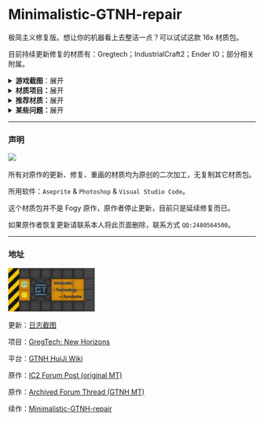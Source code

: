 # Minimalistic-GTNH-repair

极简主义修复版。想让你的机器看上去整洁一点？可以试试这款 16x 材质包。

目前持续更新修复的材质有：Gregtech；IndustrialCraft2；Ender IO；部分相关附属。

<details>

> 部分机器展示：
> 
> （ps:网络波动可能无法显示请在仓库里下载查看）。

<summary><b>游戏截图</b>：展开</summary>

<img src="https://github.com/Fogy-F/Minimalistic-GTNH-repair/blob/998de4b553d321b7b32f12293f05751f03497fc2/screenshots/2024-12-15_13.52.04.png"/>

</details>

<details>

<summary><b>材质项目：</b>展开</summary>

> __整合包版本__
> 
> `GT:New Horizons 2.7.0 Java8`

> - [x] __-附赠-__
> - 额外 mod 材质：[BetterTooltipBox](https://github.com/xiaoxing2005/BetterTooltipBox) 提示框皮肤。

> - [ ] __-Gregtech-__
> - [ ] GT++.
> - [ ] BartWorks.
> - [x] StructureLib.
> - [ ] GigaGramFab.
> - [ ] Good Generator.
> - [ ] GT:New Horizons.
> - [ ] GTNH: Lanthanides.
> - [x] GTNH-Intergalactic.
> - [ ] TecTech-Tec Technology!.
> - 以下涉及到某些物品，并不是全部更新。
> - Electro-Magic Tools.
> - Galacticraft Planets.
> - Galacticraft Core.
> - GalaxySpace.
> - kubaTech.
> - Railcraft.

> - [ ] __-IndustrialCraft2-__
> - [x] Compact Kinetic Wind and Water Generators.
> - [x] Advanced Solar Panel.
> - [x] Super Solar Panel.
> - [ ] AFSU Mod.

> - [x] __-Ender IO-__
> - [x] 只更新管道部分，其他材质暂无考虑。

</details>

<details>

<summary><b>推荐材质：</b>展开</b></summary>
 
> 界面UI：[Modernity-GTNH-UI](https://github.com/ABKQPO/Modernity-GTNH-UI)
> 
> 高版本MC材质：[Modernity](https://www.curseforge.com/minecraft/texture-packs/modernity) &
[New Default+](https://www.curseforge.com/minecraft/texture-packs/newdefaultplus)
> 
> 多mod材质（会覆盖部分）：[Unity](https://www.curseforge.com/minecraft/texture-packs/unity)

</details>

<details>

<summary><b>某些问题：</b>展开</summary>

> (Fogy 的絮絮叨叨)。

材质项目里打勾的项目是已经完成更新的，未打勾是存在但没完全修复，

里面有些并不是所有材质（包括：部分 gui & models & 沟槽的32x方块和物品）

因为 Fogy 觉得有些材质没必要画（懒）但整体该有的都有了，除了正在更新的材质，错误的材质和一些细节。

材质错误在 Issues 提出，材质重画需求可在 Discussions 提出。

</details>

---

### 声明

[![](https://img.shields.io/badge/License-CC%20BY--NC--SA%203.0-yellow.svg?style=flat-square)](https://creativecommons.org/licenses/by-nc-sa/3.0/)

所有对原作的更新、修复、重画的材质均为原创的二次加工，无复制其它材质包。

所用软件：`Aseprite` & `Photoshop` & `Visual Studio Code`。

这个材质包并不是 Fogy 原作，原作者停止更新，目前只是延续修复而已。

如果原作者恢复更新请联系本人将此页面删除，联系方式 `QQ:2480564500`。

---

### 地址

<img src="https://github.com/Fogy-F/Minimalistic-GTNH-repair/blob/64ae792b49038fda6c54d41b1c820217d3b5a317/screenshots/img.png" width="35%"/>

更新：[日志截图](https://github.com/Fogy-F/Minimalistic-GTNH-repair/discussions/1)

项目：[GregTech: New Horizons](https://github.com/GTNewHorizons)

平台：[GTNH HuiJi Wiki](https://gtnh.huijiwiki.com/wiki/%E8%B5%84%E6%BA%90%E5%8C%85)

原作：[IC2 Forum Post (original MT)](https://forum.industrial-craft.net/thread/10612-16x-minimalist-technology-gt6-gt5e/)

原作：[Archived Forum Thread (GTNH MT)](https://web.archive.org/web/20230422125419/https://www.gtnewhorizons.com/forum/m/36844562/viewthread/32165079-minimalist-gt-v-010)

续作：[Minimalistic-GTNH-repair](https://github.com/Fogy-F/Minimalistic-GTNH-repair)
